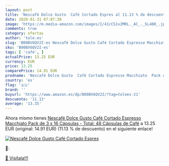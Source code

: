 ```yaml
---
layout: post
title: 'Nescafé Dolce Gusto  Café Cortado Espres al 11.13 % de descuento'
date: 2020-01-31 07:07:30
image: 'https://m.media-amazon.com/images/I/41cCS1v2MRL._AC_._SL400_.jpg'
comments: true
category: ofertas
author: 'tole.es'
slug: 'B00BV6QV2I-es Nescafé Dolce Gusto Café Cortado Espresso Macchiato Pack...'
sku: 'B00BV6QV2I-es'
tags: [ 'café', ]
actualPrice: 13.25 EUR
currency: EUR
price: 13.25
comparePrice: 14.91 EUR
prodname: 'Nescafé Dolce Gusto  Café Cortado Espresso Macchiato  Pack de 3 x 16 Cápsulas - Total: 48 Cápsulas de Café'
country: 'es'
flag: '🇪🇸'
brand: ''
buyurl: 'https://www.amazon.es/dp/B00BV6QV2I/?tag=tolees-21'
descuento: '11.13'
average: '13.35'
---
```


Ahora mismo tienes [Nescafé Dolce Gusto  Café Cortado Espresso Macchiato  Pack de 3 x 16 Cápsulas - Total: 48 Cápsulas de Café](https://www.amazon.es/dp/B00BV6QV2I/?tag=tolees-21) a 13.25 EUR (original: 14.91 EUR) (11.13 %  de descuento) en el siguiente enlace!

[![Nescafé Dolce Gusto  Café Cortado Espres](https://m.media-amazon.com/images/I/41cCS1v2MRL._AC_._SL400_.jpg)](https://www.amazon.es/dp/B00BV6QV2I/?tag=tolees-21)

🔎:


[🛒 Visítala!!!](https://www.amazon.es/dp/B00BV6QV2I/?tag=tolees-21)
